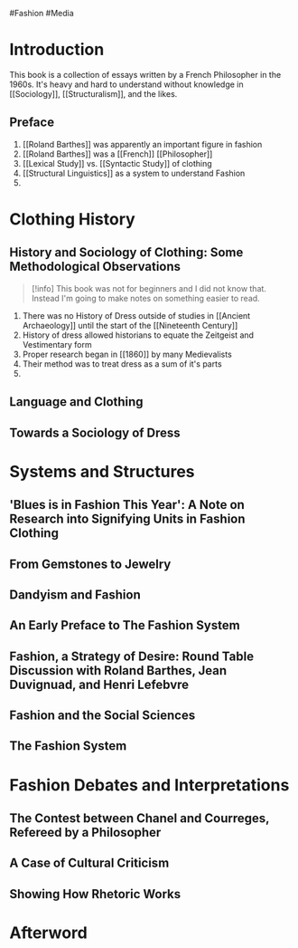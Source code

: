 #Fashion #Media 
# Introduction
This book is a collection of essays written by a French Philosopher in the 1960s. It's heavy and hard to understand without knowledge in [[Sociology]], [[Structuralism]], and the likes.
## Preface
1. [[Roland Barthes]] was apparently an important figure in fashion
2. [[Roland Barthes]] was a [[French]] [[Philosopher]]
3. [[Lexical Study]] vs. [[Syntactic Study]] of clothing
4. [[Structural Linguistics]] as a system to understand Fashion
5. 
# Clothing History
## History and Sociology of Clothing: Some Methodological Observations
> [!info] This book was not for beginners and I did not know that. Instead I'm going to make notes on something easier to read.
1. There was no History of Dress outside of studies in [[Ancient Archaeology]] until the start of the [[Nineteenth Century]]
2. History of dress allowed historians to equate the Zeitgeist and Vestimentary form
3. Proper research began in [[1860]] by many Medievalists
4. Their method was to treat dress as a sum of it's parts
5. 
## Language and Clothing
## Towards a Sociology of Dress
# Systems and Structures
## 'Blues is in Fashion This Year': A Note on Research into Signifying Units in Fashion Clothing
## From Gemstones to Jewelry
## Dandyism and Fashion
## An Early Preface to The Fashion System
## Fashion, a Strategy of Desire: Round Table Discussion with Roland Barthes, Jean Duvignuad, and Henri Lefebvre
## Fashion and the Social Sciences
## The Fashion System
# Fashion Debates and Interpretations
## The Contest between Chanel and Courreges, Refereed by a Philosopher
## A Case of Cultural Criticism
## Showing How Rhetoric Works
# Afterword
